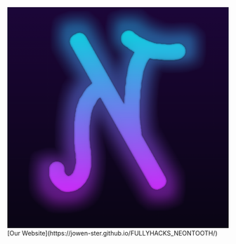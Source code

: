 <img src="images/neontoothlogo1.png" alt="NEONCHAT">
[Our Website](https://jowen-ster.github.io/FULLYHACKS_NEONTOOTH/)

